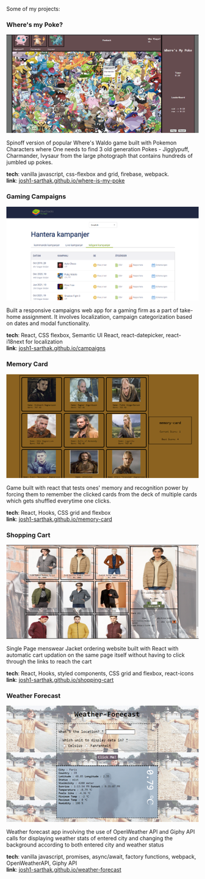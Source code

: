 Some of my projects:

### Where's my Poke?

![](wheres-my-poke.png)

Spinoff version of popular Where's Waldo game built with Pokemon Characters where One needs to find 3 old generation Pokes - Jigglypuff, Charmander, Ivysaur from the large photograph that contains hundreds of jumbled up pokes.  

**tech**: vanilla javascript, css-flexbox and grid, firebase, webpack.  
**link**: [josh1-sarthak.github.io/where-is-my-poke](https://josh1-sarthak.github.io/where-is-my-poke/)

### Gaming Campaigns

![](campaigns.png)

Built a responsive campaigns web app for a gaming firm as a part of take-home assignment. It involves localization, campaign categorization based on dates and modal functionality.  

**tech**: React, CSS flexbox, Semantic UI React, react-datepicker, react-i18next for localization  
**link**: [josh1-sarthak.github.io/campaigns](https://josh1-sarthak.github.io/campaigns/)

### Memory Card

![](memory-card.png)

Game built with react that tests ones' memory and recognition power by forcing them to remember the clicked cards from the deck of multiple cards which gets shuffled everytime one clicks.  

**tech**: React, Hooks, CSS grid and flexbox  
**link**: [josh1-sarthak.github.io/memory-card](https://josh1-sarthak.github.io/memory-card/)

### Shopping Cart

![](shopping-cart.png)

Single Page menswear Jacket ordering website built with React with automatic cart updation on the same page itself without having to click through the links to reach the cart  

**tech**: React, Hooks, styled components, CSS grid and flexbox, react-icons  
**link**: [josh1-sarthak.github.io/shopping-cart](https://josh1-sarthak.github.io/shopping-cart/)

### Weather Forecast

![](weather-forecast.png)

Weather forecast app involving the use of OpenWeather API and Giphy API calls for displaying weather stats of entered city and changing the background according to both entered city and weather status  

**tech**: vanilla javascript, promises, async/await, factory functions, webpack, OpenWeatherAPI, Giphy API  
**link**: [josh1-sarthak.github.io/weather-forecast](https://josh1-sarthak.github.io/weather-forecast/)